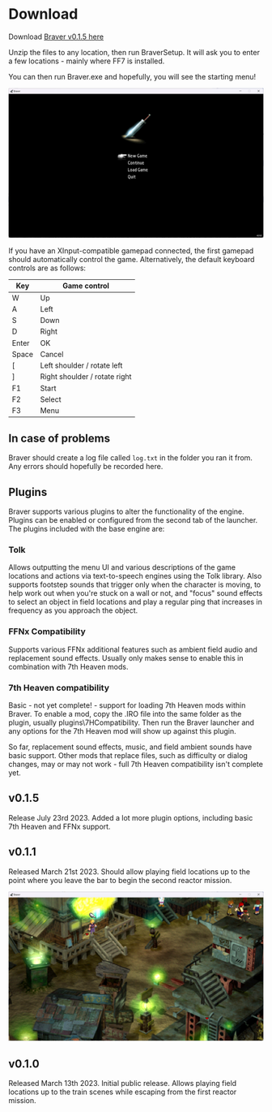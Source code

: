 # Download

Download [Braver v0.1.5 here](https://github.com/ficed/Braver/releases)

Unzip the files to any location, then run BraverSetup. It will ask
you to enter a few locations - mainly where FF7 is installed.

You can then run Braver.exe and hopefully, you will see the starting menu!

![Starting menu](splash.png)

If you have an XInput-compatible gamepad connected, the first gamepad should
automatically control the game. Alternatively, the default keyboard controls
are as follows:

| Key | Game control |
| --- | ------------ |
|  W  | Up |
|  A  | Left |
|  S  | Down |
|  D  | Right |
|  Enter  | OK |
|  Space  | Cancel |
|  [  | Left shoulder / rotate left |
|  ]  | Right shoulder / rotate right |
|  F1  | Start |
|  F2  | Select |
|  F3  | Menu |

## In case of problems

Braver should create a log file called `log.txt` in the folder you ran it from.
Any errors should hopefully be recorded here.

## Plugins

Braver supports various plugins to alter the functionality of the engine. Plugins can be enabled or configured from the second tab of the launcher. The plugins included with the base engine are:

### Tolk

Allows outputting the menu UI and various descriptions of the game locations and actions via text-to-speech engines using the Tolk library. Also supports footstep sounds that trigger only when the character is moving, to help work out when you're stuck on a wall or not, and "focus" sound effects to select an object in field locations and play a regular ping that increases in frequency as you approach the object.

### FFNx Compatibility

Supports various FFNx additional features such as ambient field audio and replacement sound effects. Usually only makes sense to enable this in combination with 7th Heaven mods.

### 7th Heaven compatibility

Basic - not yet complete! - support for loading 7th Heaven mods within Braver. To enable a mod, copy the .IRO file into the same folder as the plugin, usually plugins\7HCompatibility. Then run the Braver launcher and any options for the 7th Heaven mod will show up against this plugin.

So far, replacement sound effects, music, and field ambient sounds have basic support. Other mods that replace files, such as difficulty or dialog changes, may or may not work - full 7th Heaven compatibility isn't complete yet.

## v0.1.5

Release July 23rd 2023. Added a lot more plugin options, including basic 7th Heaven and FFNx support.

## v0.1.1

Released March 21st 2023. Should allow playing field locations up to the point 
where you leave the bar to begin the second reactor mission.

![Sector 7](v0_1_1.png)

## v0.1.0

Released March 13th 2023. Initial public release. Allows playing
field locations up to the train scenes while escaping from the first 
reactor mission.